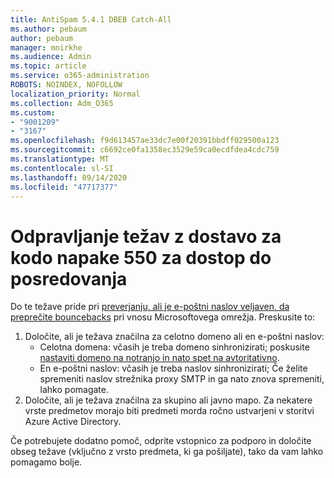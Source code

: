 ```yaml
---
title: AntiSpam 5.4.1 DBEB Catch-All
ms.author: pebaum
author: pebaum
manager: mnirkhe
ms.audience: Admin
ms.topic: article
ms.service: o365-administration
ROBOTS: NOINDEX, NOFOLLOW
localization_priority: Normal
ms.collection: Adm_O365
ms.custom:
- "9001209"
- "3167"
ms.openlocfilehash: f9d613457ae33dc7e00f20391bbdff029500a123
ms.sourcegitcommit: c6692ce0fa1358ec3529e59ca0ecdfdea4cdc759
ms.translationtype: MT
ms.contentlocale: sl-SI
ms.lasthandoff: 09/14/2020
ms.locfileid: "47717377"
---
```

# <a name="fix-delivery-issues-for-error-code-550-541-relay-access-denied"></a>Odpravljanje težav z dostavo za kodo napake 550 za dostop do posredovanja

Do te težave pride pri [preverjanju, ali je e-poštni naslov veljaven, da preprečite bouncebacks](https://docs.microsoft.com/exchange/mail-flow-best-practices/use-directory-based-edge-blocking) pri vnosu Microsoftovega omrežja. Preskusite to:

1. Določite, ali je težava značilna za celotno domeno ali en e-poštni naslov:
    - Celotna domena: včasih je treba domeno sinhronizirati; poskusite [nastaviti domeno na notranjo in nato spet na avtoritativno](https://docs.microsoft.com/exchange/mail-flow-best-practices/manage-accepted-domains/manage-accepted-domains).
    - En e-poštni naslov: včasih je treba naslov sinhronizirati; Če želite spremeniti naslov strežnika proxy SMTP in ga nato znova spremeniti, lahko pomagate.
2. Določite, ali je težava značilna za skupino ali javno mapo. Za nekatere vrste predmetov morajo biti predmeti morda ročno ustvarjeni v storitvi Azure Active Directory.

Če potrebujete dodatno pomoč, odprite vstopnico za podporo in določite obseg težave (vključno z vrsto predmeta, ki ga pošiljate), tako da vam lahko pomagamo bolje.